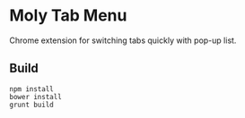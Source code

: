 Moly Tab Menu
=============

Chrome extension for switching tabs quickly with pop-up list.

Build
-----

```
npm install
bower install
grunt build
```
